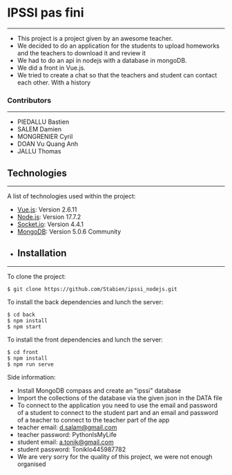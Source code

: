 # IPSSI pas fini
***
* This project is a project given by an awesome teacher.
* We decided to do an application for the students to upload homeworks and the teachers to download it and review it
* We had to do an api in nodejs with a database in mongoDB.
* We did a front in Vue.js.
* We tried to create a chat so that the teachers and student can contact each other. With a history
### Contributors
***
* PIEDALLU Bastien
* SALEM Damien
* MONGRENIER Cyril
* DOAN Vu Quang Anh
* JALLU Thomas
## Technologies
***
A list of technologies used within the project:
* [Vue.js](https://vuejs.org/): Version 2.6.11
* [Node.js](https://nodejs.org/en/): Version 17.7.2
* [Socket.io](https://socket.io/): Version 4.4.1
* [MongoDB](https://www.mongodb.com/fr-fr): Version 5.0.6 Community
* ## Installation
***
To clone the project:
```
$ git clone https://github.com/Stabien/ipssi_nodejs.git
```
To install the back dependencies and lunch the server:
```
$ cd back
$ npm install
$ npm start
```
To install the front dependencies and lunch the server:
```
$ cd front
$ npm install
$ npm run serve
```
Side information: 
* Install MongoDB compass and create an "ipssi" database
* Import the collections of the database via the given json in the DATA file
* To connect to the application you need to use the email and password of a student to connect to the student part and an email and password of a teacher to connect to the teacher part of the app
* teacher email: d.salam@gmail.com
* teacher password: PythonIsMyLife
* student email: a.tonik@gmail.com
* student password: Toniklo445987782
* We are very sorry for the quality of this project, we were not enough organised